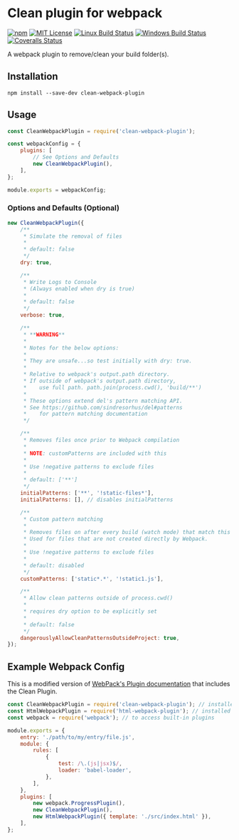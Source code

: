 # Clean plugin for webpack

[![npm][npm-image]][npm-url]
[![MIT License][mit-license-image]][mit-license-url]
[![Linux Build Status][travis-image]][travis-url]
[![Windows Build Status][appveyor-image]][appveyor-url]
[![Coveralls Status][coveralls-image]][coveralls-url]

[npm-url]: https://www.npmjs.com/package/clean-webpack-plugin
[npm-image]: https://img.shields.io/npm/v/clean-webpack-plugin.svg?label=npm%20version
[mit-license-url]: LICENSE
[mit-license-image]: https://camo.githubusercontent.com/d59450139b6d354f15a2252a47b457bb2cc43828/68747470733a2f2f696d672e736869656c64732e696f2f6e706d2f6c2f7365727665726c6573732e737667
[travis-url]: https://travis-ci.org/johnagan/clean-webpack-plugin
[travis-image]: https://img.shields.io/travis/johnagan/clean-webpack-plugin/master.svg?label=linux%20build
[appveyor-url]: https://ci.appveyor.com/project/johnagan/clean-webpack-plugin/branch/master
[appveyor-image]: https://img.shields.io/appveyor/ci/johnagan/clean-webpack-plugin/master.svg?label=windows%20build
[coveralls-url]: https://codecov.io/gh/johnagan/clean-webpack-plugin/branch/master
[coveralls-image]: https://img.shields.io/codecov/c/github/johnagan/clean-webpack-plugin/master.svg

A webpack plugin to remove/clean your build folder(s).

## Installation

`npm install --save-dev clean-webpack-plugin`

## Usage

```js
const CleanWebpackPlugin = require('clean-webpack-plugin');

const webpackConfig = {
    plugins: [
        // See Options and Defaults
        new CleanWebpackPlugin(),
    ],
};

module.exports = webpackConfig;
```

### Options and Defaults (Optional)

```js
new CleanWebpackPlugin({
    /**
     * Simulate the removal of files
     *
     * default: false
     */
    dry: true,

    /**
     * Write Logs to Console
     * (Always enabled when dry is true)
     *
     * default: false
     */
    verbose: true,

    /**
     * **WARNING**
     *
     * Notes for the below options:
     *
     * They are unsafe...so test initially with dry: true.
     *
     * Relative to webpack's output.path directory.
     * If outside of webpack's output.path directory,
     *    use full path. path.join(process.cwd(), 'build/**')
     *
     * These options extend del's pattern matching API.
     * See https://github.com/sindresorhus/del#patterns
     *    for pattern matching documentation
     */

    /**
     * Removes files once prior to Webpack compilation
     *
     * NOTE: customPatterns are included with this
     *
     * Use !negative patterns to exclude files
     *
     * default: ['**']
     */
    initialPatterns: ['**', '!static-files*'],
    initialPatterns: [], // disables initialPatterns

    /**
     * Custom pattern matching
     *
     * Removes files on after every build (watch mode) that match this pattern.
     * Used for files that are not created directly by Webpack.
     *
     * Use !negative patterns to exclude files
     *
     * default: disabled
     */
    customPatterns: ['static*.*', '!static1.js'],

    /**
     * Allow clean patterns outside of process.cwd()
     *
     * requires dry option to be explicitly set
     *
     * default: false
     */
    dangerouslyAllowCleanPatternsOutsideProject: true,
});
```

## Example Webpack Config

This is a modified version of [WebPack's Plugin documentation](https://webpack.js.org/concepts/plugins/) that includes the Clean Plugin.

```js
const CleanWebpackPlugin = require('clean-webpack-plugin'); // installed via npm
const HtmlWebpackPlugin = require('html-webpack-plugin'); // installed via npm
const webpack = require('webpack'); // to access built-in plugins

module.exports = {
    entry: './path/to/my/entry/file.js',
    module: {
        rules: [
            {
                test: /\.(js|jsx)$/,
                loader: 'babel-loader',
            },
        ],
    },
    plugins: [
        new webpack.ProgressPlugin(),
        new CleanWebpackPlugin(),
        new HtmlWebpackPlugin({ template: './src/index.html' }),
    ],
};
```
